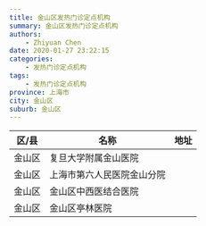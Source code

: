 ```yaml
---
title: 金山区发热门诊定点机构
summary: 金山区发热门诊定点机构
authors: 
    - Zhiyuan Chen
date: 2020-01-27 23:22:15
categories: 
    - 发热门诊定点机构
tags: 
    - 发热门诊定点机构
province: 上海市
city: 金山区
suburb: 金山区
---
```


|  区/县  |  名称  |  地址  |
|------|-------|------|
|  金山区  |  复旦大学附属金山医院  |    
|  金山区  |  上海市第六人民医院金山分院  |    
|  金山区  |  金山区中西医结合医院  |    
|  金山区  |  金山区亭林医院  |    

